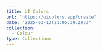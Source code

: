 ```yaml
---
title: UI Colors
url: "https://uicolors.app/create"
date: "2025-03-13T21:05:39.293Z"
collection:
  - Colour
type: Collections
---
```

